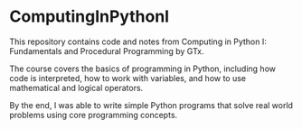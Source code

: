 # ComputingInPythonI
This repository contains code and notes from Computing in Python I: Fundamentals and Procedural Programming by GTx.

The course covers the basics of programming in Python, including how code is interpreted, how to work with variables, and how to use mathematical and logical operators.

By the end, I was able to write simple Python programs that solve real world problems using core programming concepts.